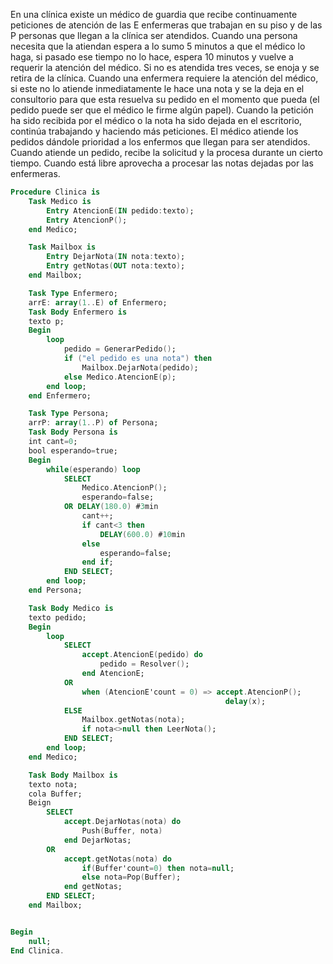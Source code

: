 En una clínica existe un médico de guardia que recibe continuamente peticiones de atención de las E enfermeras que trabajan en su piso y de las P personas que llegan a la clínica ser atendidos.
Cuando una persona necesita que la atiendan espera a lo sumo 5 minutos a que el médico lo haga, si pasado ese tiempo no lo hace, espera 10 minutos y vuelve a requerir la atención del médico. Si no es atendida tres veces, se enoja y se retira de la clínica.
Cuando una enfermera requiere la atención del médico, si este no lo atiende inmediatamente le hace una nota y se la deja en el consultorio para que esta resuelva su pedido en el momento que pueda (el pedido puede ser que el médico le firme algún papel). Cuando la petición ha sido recibida por el médico o la nota ha sido dejada en el escritorio, continúa trabajando y haciendo más peticiones.
El médico atiende los pedidos dándole prioridad a los enfermos que llegan para ser atendidos. Cuando atiende un pedido, recibe la solicitud y la procesa durante un cierto tiempo. Cuando está libre aprovecha a procesar las notas dejadas por las enfermeras.

```ada
Procedure Clinica is
    Task Medico is
        Entry AtencionE(IN pedido:texto);
        Entry AtencionP();
    end Medico;

    Task Mailbox is
        Entry DejarNota(IN nota:texto);
        Entry getNotas(OUT nota:texto);
    end Mailbox;

    Task Type Enfermero;
    arrE: array(1..E) of Enfermero;
    Task Body Enfermero is
    texto p;
    Begin
        loop
            pedido = GenerarPedido();
            if ("el pedido es una nota") then
                Mailbox.DejarNota(pedido);
            else Medico.AtencionE(p);
        end loop;
    end Enfermero;

    Task Type Persona;
    arrP: array(1..P) of Persona;
    Task Body Persona is
    int cant=0;
    bool esperando=true;
    Begin
        while(esperando) loop
            SELECT
                Medico.AtencionP();
                esperando=false;
            OR DELAY(180.0) #3min
                cant++;
                if cant<3 then
                    DELAY(600.0) #10min
                else
                    esperando=false;
                end if;
            END SELECT;
        end loop;
    end Persona;

    Task Body Medico is
    texto pedido;
    Begin
        loop
            SELECT
                accept.AtencionE(pedido) do
                    pedido = Resolver();
                end AtencionE;
            OR
                when (AtencionE'count = 0) => accept.AtencionP();
                                                delay(x);
            ELSE
                Mailbox.getNotas(nota);
                if nota<>null then LeerNota();
            END SELECT;
        end loop;
    end Medico;

    Task Body Mailbox is
    texto nota;
    cola Buffer;
    Beign
        SELECT
            accept.DejarNotas(nota) do
                Push(Buffer, nota)
            end DejarNotas;
        OR
            accept.getNotas(nota) do
                if(Buffer'count=0) then nota=null;
                else nota=Pop(Buffer);
            end getNotas;
        END SELECT;
    end Mailbox;


Begin
    null;
End Clinica.
```